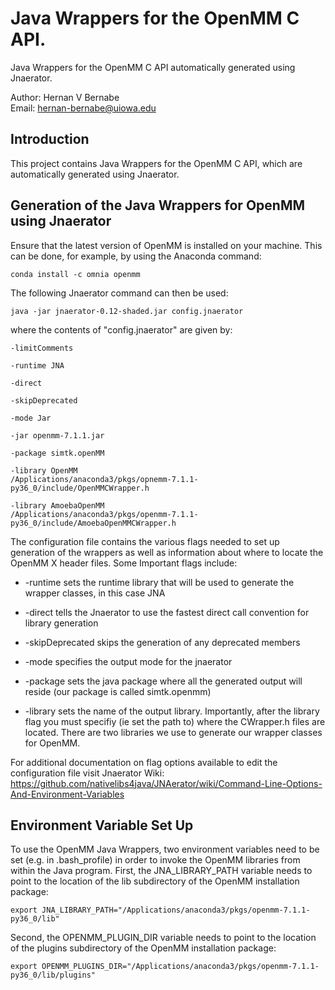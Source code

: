 # Java Wrappers for the OpenMM C API.
Java Wrappers for the OpenMM C API automatically generated using Jnaerator.

Author: Hernan V Bernabe  
Email: hernan-bernabe@uiowa.edu

## Introduction	
This project contains Java Wrappers for the OpenMM C API, which are automatically generated using Jnaerator.

## Generation of the Java Wrappers for OpenMM using Jnaerator

Ensure that the latest version of OpenMM is installed on your machine. This can be done, for example, by using the Anaconda command: 

	conda install -c omnia openmm


The following Jnaerator command can then be used: 

	java -jar jnaerator-0.12-shaded.jar config.jnaerator


where the contents of "config.jnaerator" are given by:

	-limitComments

	-runtime JNA

	-direct

	-skipDeprecated

	-mode Jar

	-jar openmm-7.1.1.jar

	-package simtk.openMM

	-library OpenMM
	/Applications/anaconda3/pkgs/opnemm-7.1.1-py36_0/include/OpenMMCWrapper.h

	-library AmoebaOpenMM
	/Applications/anaconda3/pkgs/openmm-7.1.1-py36_0/include/AmoebaOpenMMCWrapper.h

The configuration file contains the various flags needed to set up generation of the wrappers as well as information about where to locate the OpenMM X header files. Some Important flags include:

* -runtime sets the runtime library that will be used to generate the wrapper classes, in this case JNA

* -direct tells the Jnaerator to use the fastest direct call convention for library generation

* -skipDeprecated skips the generation of any deprecated members

* -mode specifies the output mode for the jnaerator

* -package sets the java package where all the generated output will reside (our package is called simtk.openmm)

* -library sets the name of the output library. Importantly, after the library flag you must specifiy (ie set the path to) where the CWrapper.h files are located. There are two libraries we use to generate our wrapper classes for OpenMM.

For additional documentation on flag options available to edit the configuration file visit Jnaerator Wiki:
https://github.com/nativelibs4java/JNAerator/wiki/Command-Line-Options-And-Environment-Variables

## Environment Variable Set Up

To use the OpenMM Java Wrappers, two environment variables need to be set (e.g. in .bash_profile) in order to invoke the OpenMM libraries from within the Java program. First, the JNA_LIBRARY_PATH variable needs to point to the location of the lib subdirectory of the OpenMM installation package:

	export JNA_LIBRARY_PATH="/Applications/anaconda3/pkgs/openmm-7.1.1-py36_0/lib"

Second, the OPENMM_PLUGIN_DIR variable needs to point to the location of the plugins subdirectory of the OpenMM installation package:

	export OPENMM_PLUGINS_DIR="/Applications/anaconda3/pkgs/openmm-7.1.1-py36_0/lib/plugins"
	


